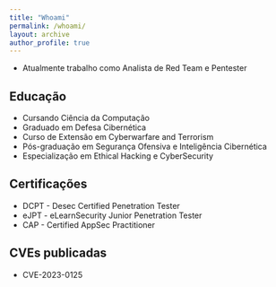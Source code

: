 ```yaml
---
title: "Whoami"
permalink: /whoami/
layout: archive
author_profile: true
---
```


- Atualmente trabalho como Analista de Red Team e Pentester

## Educação
- Cursando Ciência da Computação
- Graduado em Defesa Cibernética
- Curso de Extensão em Cyberwarfare and Terrorism
- Pós-graduação em Segurança Ofensiva e Inteligência Cibernética
- Especialização em Ethical Hacking e CyberSecurity

## Certificações
- DCPT - Desec Certified Penetration Tester
- eJPT - eLearnSecurity Junior Penetration Tester
- CAP - Certified AppSec Practitioner

## CVEs publicadas
- CVE-2023-0125

